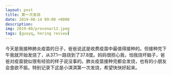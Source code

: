 ```yaml
---
layout: post
title: 第一次发烧
date: 2019-08-14 09:00 +0800
description: 
img: 2019-08/prevenar13.jpeg
tags: [guoyq, hering review]
---
```

今天是我接种肺炎疫苗的日子，爸爸说这是收费疫苗中最值得接种的。但接种完下午我就开始发烧了，从37.1一路烧到了37.8度。妈妈很担心我，怕我烧坏脑子，爸爸对疫苗貌似很有经验的样子说没事的。肺炎疫苗接种完都会发烧，也有的小朋友会食欲不振。特别记录下这是小淇淇第一次发烧，希望快快好起来。